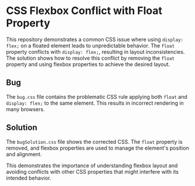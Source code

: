 # CSS Flexbox Conflict with Float Property

This repository demonstrates a common CSS issue where using `display: flex;` on a floated element leads to unpredictable behavior.  The `float` property conflicts with `display: flex;`, resulting in layout inconsistencies.  The solution shows how to resolve this conflict by removing the `float` property and using flexbox properties to achieve the desired layout.

## Bug

The `bug.css` file contains the problematic CSS rule applying both `float` and `display: flex;` to the same element. This results in incorrect rendering in many browsers.

## Solution

The `bugSolution.css` file shows the corrected CSS.  The `float` property is removed, and flexbox properties are used to manage the element's position and alignment. 

This demonstrates the importance of understanding flexbox layout and avoiding conflicts with other CSS properties that might interfere with its intended behavior.